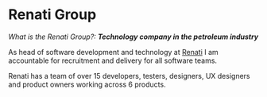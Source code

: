 # Renati Group

*What is the Renati Group?:* ***Technology company in the petroleum industry***  

As head of software development and technology at [Renati](https://www.renati.co.za) I am accountable for recruitment and delivery for all software teams.

Renati has a team of over 15 developers, testers, designers, UX designers and product owners working across 6 products.